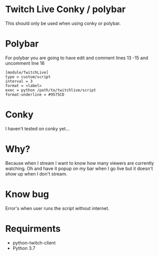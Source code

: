 # Twitch Live Conky / polybar

This should only be used when using conky or polybar.

# Polybar

For polybar you are going to have edit and comment lines 13 -15 and uncomment line 16

```
[module/TwitchLive]
type = custom/script
interval = 3
format = <label>
exec = python /path/to/twitchlive/script
format-underline = #9575CD

```

# Conky

I haven't tested on conky yet...

# Why?

Because when I stream I want to know how many viewers are currently watching. Oh and have it popup on my bar when I go live
but it doesn't show up when I don't stream.


# Know bug

Error's when user runs the script without internet.


# Requirments
- python-twitch-client
- Python 3.7